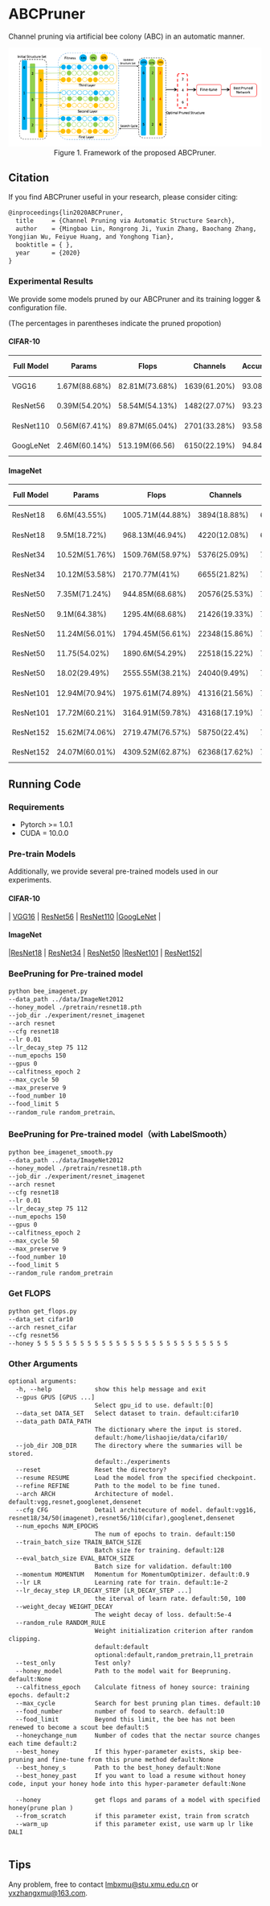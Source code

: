 # ABCPruner

Channel pruning via artificial bee colony (ABC) in an automatic manner.

<div align=center><img src="https://raw.githubusercontent.com/zyxxmu/Images/master/ABCPruner/bee_framework.png"/></div>
<center>Figure 1. Framework of the proposed ABCPruner.</center>



## Citation

If you find ABCPruner useful in your research, please consider citing:

```
@inproceedings{lin2020ABCPruner,   
  title     = {Channel Pruning via Automatic Structure Search},
  author    = {Mingbao Lin, Rongrong Ji, Yuxin Zhang, Baochang Zhang, Yongjian Wu, Feiyue Huang, and Yonghong Tian},
  booktitle = { },
  year      = {2020}
}
```


### Experimental Results

We provide some models pruned by our ABCPruner and its training logger & configuration file.

(The percentages in parentheses indicate the pruned propotion)

#### CIFAR-10

| Full Model | Params        | Flops          | Channels     | Accuracy | Pruned Model                                                 |
| ---------- | ------------- | -------------- | ------------ | -------- | ------------------------------------------------------------ |
| VGG16      | 1.67M(88.68%) | 82.81M(73.68%) | 1639(61.20%) | 93.08%   | [ABCPruner-80%](https://drive.google.com/file/d/1aUq4uEH0ogJHaNZF5Li0FKh4QTpNpLAu/view?usp=sharing) |
| ResNet56   | 0.39M(54.20%) | 58.54M(54.13%) | 1482(27.07%) | 93.23%   | [ABCPruner-70%](https://drive.google.com/open?id=1Hh4bgrH1yoAbbfw_YllU8OLpmHb3wMxP) |
| ResNet110  | 0.56M(67.41%) | 89.87M(65.04%) | 2701(33.28%) | 93.58%   | [ABCPruner-60%](https://drive.google.com/open?id=1EP9H8pejr_eaRsQvi9SRgvJAtZiFCpJ9) |
| GoogLeNet  | 2.46M(60.14%) | 513.19M(66.56) | 6150(22.19%) | 94.84%   | [ ABCPruner-30%](https://drive.google.com/open?id=1OPyCMZncqJqOsrf-CjQBlMHLJ6VuBUwH) |

#### ImageNet

| Full Model | Params         | Flops            | Channels      | Acc Top1 | Acc Top5 | Pruned Model                                                 |
| ---------- | -------------- | ---------------- | ------------- | -------- | -------- | ------------------------------------------------------------ |
| ResNet18   | 6.6M(43.55%)   | 1005.71M(44.88%) | 3894(18.88%)  | 67.28%   | 87.28%   | [ABCPruner-70%](https://drive.google.com/open?id=1e7aVys8C6Y3aNdY-sVaT1w57MLVVpjQW) |
| ResNet18   | 9.5M(18.72%)   | 968.13M(46.94%)  | 4220(12.08%)  | 67.80%   | 88.00%   | [ABCPruner-100%](https://drive.google.com/open?id=1xtAqQY0ceH-ls9SOaUPjp9Q8WXs6nF2z) |
| ResNet34   | 10.52M(51.76%) | 1509.76M(58.97%) | 5376(25.09%)  | 70.45%   | 89.688%  | [ABCPruner-50%](https://drive.google.com/open?id=1l6o13j-n3olVfdVEhwaS52Jy5Dz39MKD) |
| ResNet34   | 10.12M(53.58%) | 2170.77M(41%)    | 6655(21.82%)  | 70.98%   | 90.053%  | [ABCPruner-90%](https://drive.google.com/open?id=1kTnng9i66ktMjw0OmJz0j_IRZtWISETF) |
| ResNet50   | 7.35M(71.24%)  | 944.85M(68.68%)  | 20576(25.53%) | 70.289%  | 89.631%  | [ABCPruner-30%](https://drive.google.com/open?id=1-p1xYqI-14Ybe4yCSwffyY_AxqPOEkVt) |
| ResNet50   | 9.1M(64.38%)   | 1295.4M(68.68%)  | 21426(19.33%) | 72.582%  | 90.19%   | [ABCPruner-50%](https://drive.google.com/open?id=1o4huhsGlbe2kIlBywN3Dt9fvF5Yyrotm) |
| ResNet50   | 11.24M(56.01%) | 1794.45M(56.61%) | 22348(15.86%) | 73.516%  | 91.512%  | [ABCPruner-70%](https://drive.google.com/open?id=1mu2AvwihBGiJRu9OfGJSGrRX4eGZkrl4) |
| ResNet50   | 11.75(54.02%)  | 1890.6M(54.29%)  | 22518(15.22%) | 73.864%  | 91.687%  | [ABCPruner-80%](https://drive.google.com/open?id=1wSVbAJCNUL-_8XT3lBFEmmKouKTOrMrU) |
| ResNet50   | 18.02(29.49%)  | 2555.55M(38.21%) | 24040(9.49%)  | 74.843%  | 92.272%  | [ABCPruner-100%](https://drive.google.com/open?id=1AjHhXl_frcl1Htk61w2eMR3bSgG42XJs) |
| ResNet101  | 12.94M(70.94%) | 1975.61M(74.89%) | 41316(21.56%) | 74.76%   | 92.08%   | [ABCPruner-50%](https://drive.google.com/open?id=1F1vvAnzYixiUAmB2-q3Bj9637N1ek3ij) |
| ResNet101  | 17.72M(60.21%) | 3164.91M(59.78%) | 43168(17.19%) | 75.823%  | 92.736%  | [ABCPruner-80%](https://drive.google.com/open?id=1y5I6MVSH1n0vVpG1IuQbnZBdf3yLVKTo) |
| ResNet152  | 15.62M(74.06%) | 2719.47M(76.57%) | 58750(22.4%)  | 76.004%  | 92.901%  | [ABCPruner-50%](https://drive.google.com/open?id=15wmCGNhwrHxHOO6xvPNMnUuIz6H_00oH) |
| ResNet152  | 24.07M(60.01%) | 4309.52M(62.87%) | 62368(17.62%) | 77.115%  | 93.481%  | [ABCPruner-70%](https://drive.google.com/open?id=18BBSgCP81ZpjpFNEx5vL2R1goTLWQ88-) |
## Running Code

### Requirements

-  Pytorch >= 1.0.1
-  CUDA = 10.0.0

### Pre-train Models

Additionally, we provide several pre-trained models used in our experiments.

#### CIFAR-10

| [VGG16](https://drive.google.com/open?id=1pz-_0CCdL-1psIQ545uJ3xT6S_AAnqet) | [ResNet56](https://drive.google.com/open?id=1pt-LgK3kI_4ViXIQWuOP0qmmQa3p2qW5) | [ResNet110](https://drive.google.com/open?id=1Uqg8_J-q2hcsmYTAlRtknCSrkXDqYDMD) |[GoogLeNet](https://drive.google.com/open?id=1YNno621EuTQTVY2cElf8YEue9J4W5BEd) |

#### ImageNet

|[ResNet18](https://download.pytorch.org/models/resnet18-5c106cde.pth) | [ResNet34](https://download.pytorch.org/models/resnet34-333f7ec4.pth) | [ResNet50](https://download.pytorch.org/models/resnet50-19c8e357.pth) |[ResNet101](https://download.pytorch.org/models/resnet101-5d3b4d8f.pth) | [ResNet152](https://download.pytorch.org/models/resnet152-b121ed2d.pth)|

### BeePruning for Pre-trained model

```shell
python bee_imagenet.py 
--data_path ../data/ImageNet2012 
--honey_model ./pretrain/resnet18.pth 
--job_dir ./experiment/resnet_imagenet 
--arch resnet
--cfg resnet18
--lr 0.01 
--lr_decay_step 75 112 
--num_epochs 150 
--gpus 0 
--calfitness_epoch 2 
--max_cycle 50 
--max_preserve 9 
--food_number 10 
--food_limit 5 
--random_rule random_pretrain、
```

### BeePruning for Pre-trained model（with LabelSmooth）

```shell
python bee_imagenet_smooth.py 
--data_path ../data/ImageNet2012 
--honey_model ./pretrain/resnet18.pth 
--job_dir ./experiment/resnet_imagenet 
--arch resnet
--cfg resnet18
--lr 0.01 
--lr_decay_step 75 112 
--num_epochs 150 
--gpus 0 
--calfitness_epoch 2 
--max_cycle 50 
--max_preserve 9 
--food_number 10 
--food_limit 5 
--random_rule random_pretrain
```

### Get FLOPS

```shell
python get_flops.py 
--data_set cifar10 
--arch resnet_cifar 
--cfg resnet56
--honey 5 5 5 5 5 5 5 5 5 5 5 5 5 5 5 5 5 5 5 5 5 5 5 5 5 5 5
```

### Other Arguments

```shell
optional arguments:
  -h, --help            show this help message and exit
  --gpus GPUS [GPUS ...]
                        Select gpu_id to use. default:[0]
  --data_set DATA_SET   Select dataset to train. default:cifar10
  --data_path DATA_PATH
                        The dictionary where the input is stored.
                        default:/home/lishaojie/data/cifar10/
  --job_dir JOB_DIR     The directory where the summaries will be stored.
                        default:./experiments
  --reset               Reset the directory?
  --resume RESUME       Load the model from the specified checkpoint.
  --refine REFINE       Path to the model to be fine tuned.
  --arch ARCH           Architecture of model. default:vgg,resnet,googlenet,densenet
  --cfg CFG             Detail architecuture of model. default:vgg16, resnet18/34/50(imagenet),resnet56/110(cifar),googlenet,densenet
  --num_epochs NUM_EPOCHS
                        The num of epochs to train. default:150
  --train_batch_size TRAIN_BATCH_SIZE
                        Batch size for training. default:128
  --eval_batch_size EVAL_BATCH_SIZE
                        Batch size for validation. default:100
  --momentum MOMENTUM   Momentum for MomentumOptimizer. default:0.9
  --lr LR               Learning rate for train. default:1e-2
  --lr_decay_step LR_DECAY_STEP [LR_DECAY_STEP ...]
                        the iterval of learn rate. default:50, 100
  --weight_decay WEIGHT_DECAY
                        The weight decay of loss. default:5e-4
  --random_rule RANDOM_RULE
                        Weight initialization criterion after random clipping.
                        default:default
                        optional:default,random_pretrain,l1_pretrain
  --test_only           Test only?
  --honey_model         Path to the model wait for Beepruning. default:None
  --calfitness_epoch    Calculate fitness of honey source: training epochs. default:2
  --max_cycle           Search for best pruning plan times. default:10
  --food_number         number of food to search. default:10
  --food_limit          Beyond this limit, the bee has not been renewed to become a scout bee default:5
  --honeychange_num     Number of codes that the nectar source changes each time default:2
  --best_honey          If this hyper-parameter exists, skip bee-pruning and fine-tune from this prune method default:None
  --best_honey_s        Path to the best_honey default:None
  --best_honey_past     If you want to load a resume without honey code, input your honey hode into this hyper-parameter default:None

  --honey               get flops and params of a model with specified honey(prune plan )
  --from_scratch        if this parameter exist, train from scratch 
  --warm_up             if this parameter exist, use warm up lr like DALI
  

```

## Tips

Any problem, free to contact lmbxmu@stu.xmu.edu.cn or yxzhangxmu@163.com.
